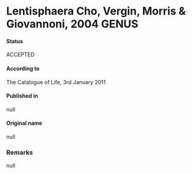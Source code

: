 # Lentisphaera Cho, Vergin, Morris & Giovannoni, 2004 GENUS

#### Status
ACCEPTED

#### According to
The Catalogue of Life, 3rd January 2011

#### Published in
null

#### Original name
null

### Remarks
null